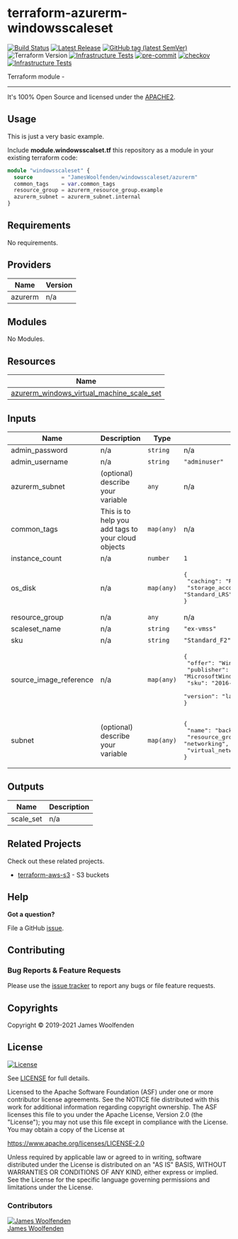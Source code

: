 # terraform-azurerm-windowsscaleset

[![Build Status](https://github.com/JamesWoolfenden/terraform-azurerm-windowsscalset/workflows/Verify%20and%20Bump/badge.svg?branch=main)](https://github.com/JamesWoolfenden/terraform-azurerm-windowsscalset)
[![Latest Release](https://img.shields.io/github/release/JamesWoolfenden/terraform-azurerm-windowsscalset.svg)](https://github.com/JamesWoolfenden/terraform-azurerm-windowsscalset/releases/latest)
[![GitHub tag (latest SemVer)](https://img.shields.io/github/tag/JamesWoolfenden/terraform-azurerm-windowsscaleset.svg?label=latest)](https://github.com/JamesWoolfenden/terraform-azurerm-windowsscaleset/releases/latest)
![Terraform Version](https://img.shields.io/badge/tf-%3E%3D0.14.0-blue.svg)
[![Infrastructure Tests](https://www.bridgecrew.cloud/badges/github/JamesWoolfenden/terraform-azurerm-windowsscaleset/cis_aws)](https://www.bridgecrew.cloud/link/badge?vcs=github&fullRepo=JamesWoolfenden%2Fterraform-azurerm-windowsscaleset&benchmark=CIS+AWS+V1.2)
[![pre-commit](https://img.shields.io/badge/pre--commit-enabled-brightgreen?logo=pre-commit&logoColor=white)](https://github.com/pre-commit/pre-commit)
[![checkov](https://img.shields.io/badge/checkov-verified-brightgreen)](https://www.checkov.io/)
[![Infrastructure Tests](https://www.bridgecrew.cloud/badges/github/jameswoolfenden/terraform-azurerm-windowsscaleset/general)](https://www.bridgecrew.cloud/link/badge?vcs=github&fullRepo=JamesWoolfenden%2Fterraform-azurerm-windowsscaleset&benchmark=INFRASTRUCTURE+SECURITY)

Terraform module -

---

It's 100% Open Source and licensed under the [APACHE2](LICENSE).

## Usage

This is just a very basic example.

Include **module.windowsscalset.tf** this repository as a module in your existing terraform code:

```terraform
module "windowsscaleset" {
  source         = "JamesWoolfenden/windowsscaleset/azurerm"
  common_tags    = var.common_tags
  resource_group = azurerm_resource_group.example
  azurerm_subnet = azurerm_subnet.internal
}
```

<!-- BEGINNING OF PRE-COMMIT-TERRAFORM DOCS HOOK -->
## Requirements

No requirements.

## Providers

| Name | Version |
|------|---------|
| azurerm | n/a |

## Modules

No Modules.

## Resources

| Name |
|------|
| [azurerm_windows_virtual_machine_scale_set](https://registry.terraform.io/providers/hashicorp/azurerm/latest/docs/resources/windows_virtual_machine_scale_set) |

## Inputs

| Name | Description | Type | Default | Required |
|------|-------------|------|---------|:--------:|
| admin\_password | n/a | `string` | n/a | yes |
| admin\_username | n/a | `string` | `"adminuser"` | no |
| azurerm\_subnet | (optional) describe your variable | `any` | n/a | yes |
| common\_tags | This is to help you add tags to your cloud objects | `map(any)` | n/a | yes |
| instance\_count | n/a | `number` | `1` | no |
| os\_disk | n/a | `map(any)` | <pre>{<br>  "caching": "ReadWrite",<br>  "storage_account_type": "Standard_LRS"<br>}</pre> | no |
| resource\_group | n/a | `any` | n/a | yes |
| scaleset\_name | n/a | `string` | `"ex-vmss"` | no |
| sku | n/a | `string` | `"Standard_F2"` | no |
| source\_image\_reference | n/a | `map(any)` | <pre>{<br>  "offer": "WindowsServer",<br>  "publisher": "MicrosoftWindowsServer",<br>  "sku": "2016-Datacenter-Server-Core",<br>  "version": "latest"<br>}</pre> | no |
| subnet | (optional) describe your variable | `map(any)` | <pre>{<br>  "name": "backend",<br>  "resource_group_name": "networking",<br>  "virtual_network_name": "production"<br>}</pre> | no |

## Outputs

| Name | Description |
|------|-------------|
| scale\_set | n/a |
<!-- END OF PRE-COMMIT-TERRAFORM DOCS HOOK -->

## Related Projects

Check out these related projects.

- [terraform-aws-s3](https://github.com/jameswoolfenden/terraform-aws-s3) - S3 buckets

## Help

**Got a question?**

File a GitHub [issue](https://github.com/JamesWoolfenden/terraform-azurerm-windowsscalset/issues).

## Contributing

### Bug Reports & Feature Requests

Please use the [issue tracker](https://github.com/JamesWoolfenden/terraform-azurerm-windowsscalset/issues) to report any bugs or file feature requests.

## Copyrights

Copyright © 2019-2021 James Woolfenden

## License

[![License](https://img.shields.io/badge/License-Apache%202.0-blue.svg)](https://opensource.org/licenses/Apache-2.0)

See [LICENSE](LICENSE) for full details.

Licensed to the Apache Software Foundation (ASF) under one
or more contributor license agreements. See the NOTICE file
distributed with this work for additional information
regarding copyright ownership. The ASF licenses this file
to you under the Apache License, Version 2.0 (the
"License"); you may not use this file except in compliance
with the License. You may obtain a copy of the License at

<https://www.apache.org/licenses/LICENSE-2.0>

Unless required by applicable law or agreed to in writing,
software distributed under the License is distributed on an
"AS IS" BASIS, WITHOUT WARRANTIES OR CONDITIONS OF ANY
KIND, either express or implied. See the License for the
specific language governing permissions and limitations
under the License.

### Contributors

[![James Woolfenden][jameswoolfenden_avatar]][jameswoolfenden_homepage]<br/>[James Woolfenden][jameswoolfenden_homepage]

[jameswoolfenden_homepage]: https://github.com/jameswoolfenden
[jameswoolfenden_avatar]: https://github.com/jameswoolfenden.png?size=150
[github]: https://github.com/jameswoolfenden
[linkedin]: https://www.linkedin.com/in/jameswoolfenden/
[twitter]: https://twitter.com/JimWoolfenden
[share_twitter]: https://twitter.com/intent/tweet/?text=terraform-azurerm-windowsscalset&url=https://github.com/JamesWoolfenden/terraform-azurerm-windowsscalset
[share_linkedin]: https://www.linkedin.com/shareArticle?mini=true&title=terraform-azurerm-windowsscalset&url=https://github.com/JamesWoolfenden/terraform-azurerm-windowsscalset
[share_reddit]: https://reddit.com/submit/?url=https://github.com/JamesWoolfenden/terraform-azurerm-windowsscalset
[share_facebook]: https://facebook.com/sharer/sharer.php?u=https://github.com/JamesWoolfenden/terraform-azurerm-windowsscalset
[share_email]: mailto:?subject=terraform-azurerm-windowsscalset&body=https://github.com/JamesWoolfenden/terraform-azurerm-windowsscalset
